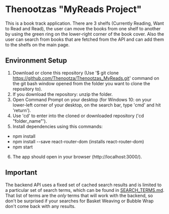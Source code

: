 # Thenootzas "MyReads Project"

This is a book track application. There are 3 shelfs (Currently Reading, Want to Read and Read), the user can move the books from one shelf to another by using the green ring on the lower-right corner of the book cover. Also the user can search from books that are fetched from the API and can add them to the shelfs on the main page.

## Environment Setup
1. Download or clone this repository (Use '$ git clone https://github.com/Thenootza/Thenootzas_MyReads.git' command on the git bash window opened from the folder you want to clone the repository to).
2. If you download the repository: unzip the folder.
3. Open Command Prompt on your desktop (for Windows 10: on your lower-left corner of your desktop, on the search bar, type 'cmd' and hit 'return').
4. Use 'cd' to enter into the cloned or downloaded repository ('cd "folder_name"').
5. Install dependencies using this commands:
  - npm install
  - npm install --save react-router-dom (installs react-router-dom)
  - npm start
6. The app should open in your browser (http://localhost:3000/).

## Important
The backend API uses a fixed set of cached search results and is limited to a particular set of search terms, which can be found in [SEARCH_TERMS.md](SEARCH_TERMS.md). That list of terms are the _only_ terms that will work with the backend, so don't be surprised if your searches for Basket Weaving or Bubble Wrap don't come back with any results.
